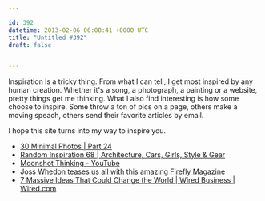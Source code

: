 ```yaml
---

id: 392
datetime: 2013-02-06 06:08:41 +0000 UTC
title: "Untitled #392"
draft: false


---
```


Inspiration is a tricky thing. From what I can tell, I get most inspired by any human creation. Whether it's a song, a photograph, a painting or a website, pretty things get me thinking. What I also find interesting is how some choose to inspire. Some throw a ton of pics on a page, others make a moving speach, others send their favorite articles by email.

I hope this site turns into my way to inspire you. 

 
 * [30 Minimal Photos | Part 24](http://theultralinx.com/2013/01/30-minimal-photos-part-24.html)
 * [Random Inspiration 68 | Architecture, Cars, Girls, Style & Gear](http://theultralinx.com/2013/02/random-inspiration-68-architecture-cars-girls-style-gear.html)
 * [Moonshot Thinking - YouTube](http://www.youtube.com/watch?v=0uaquGZKx_0)
 * [Joss Whedon teases us all with this amazing Firefly Magazine](http://io9.com/5981630/joss-whedon-teases-us-all-with-this-amazing-firefly-magazine?fb_action_ids=10100724835605495&fb_action_types=og.likes&fb_source=other_multiline&action_object_map=%!B(MISSING)%22%!A(MISSING)419433381471030%!D(MISSING)&action_type_map=%!B(MISSING)%22%!A(MISSING)%!o(MISSING)g.likes%7D&action_ref_map=%!B(MISSING)%!D(MISSING))
 * [7 Massive Ideas That Could Change the World | Wired Business | Wired.com](http://www.wired.com/business/2013/01/ff-seven-big-ideas/all/)


